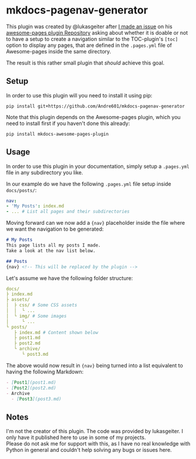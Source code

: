 [issue]: https://github.com/lukasgeiter/mkdocs-awesome-pages-plugin/issues/39
[repo]: https://github.com/lukasgeiter/mkdocs-awesome-pages-plugin

# mkdocs-pagenav-generator
This plugin was created by @lukasgeiter after [I made an issue][issue] on his [awesome-pages plugin Repository][repo] asking about whether it is doable or not to have a setup to create a navigation similar to the TOC-plugin's `[toc]` option to display any pages, that are defined in the `.pages.yml` file of Awesome-pages inside the same directory.

The result is this rather small plugin that *should* achieve this goal.

## Setup
In order to use this plugin will you need to install it using pip:  
```
pip install git+https://github.com/Andre601/mkdocs-pagenav-generator
```

Note that this plugin depends on the Awesome-pages plugin, which you need to install first if you haven't done this already:  
```
pip install mkdocs-awesome-pages-plugin
```

## Usage
In order to use this plugin in your documentation, simply setup a `.pages.yml` file in any subdirectory you like.

In our example do we have the following `.pages.yml` file setup inside `docs/posts/`:  
```yaml
nav:
- 'My Posts': index.md
- ... # List all pages and their subdirectories
```

Moving forward can we now add a `{nav}` placeholder inside the file where we want the navigation to be generated:  
```markdown
# My Posts
This page lists all my posts I made.  
Take a look at the nav list below.

## Posts
{nav} <!-- This will be replaced by the plugin -->
```

Let's assume we have the following folder structure:  
```yaml
docs/
├ index.md
├ assets/
│  ├ css/ # Some CSS assets
│  │  └ ...
│  └ img/ # Some images
│     └ ...
└ posts/
   ├ index.md # Content shown below
   ├ post1.md
   ├ post2.md
   └ archive/
      └ post3.md
```

The above would now result in `{nav}` being turned into a list equivalent to having the following Markdown:  
```markdown
- [Post1](post1.md)
- [Post2](post2.md)
- Archive
  - [Post3](post3.md)
```

## Notes
I'm not the creator of this plugin. The code was provided by lukasgeiter. I only have it published here to use in some of my projects.  
Please do not ask me for support with this, as I have no real knowledge with Python in general and couldn't help solving any bugs or issues here.
